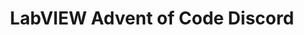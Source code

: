 ---
title: "LabVIEW Advent of Code Discord"
externalUrl: https://discord.com/invite/AgKWURdGak
summary: "For those tackling the Advent of Code in LabVIEW. There is also a LabVIEW Leaderboard for those that wish to participate."
showSummary: true
categories:
 - "Find Answers"
 - "Connect with Others"
tags:
 - "Community"
 - "Discord"
 - "Competition"
 - "Online"
---